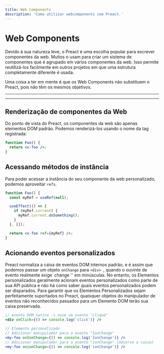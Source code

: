 ```yaml
---
title: Web Components
description: 'Como utilizar webcomponents com Preact.'
---
```


# Web Components

Devido à sua natureza leve, o Preact é uma escolha popular para escrever componentes da web. Muitos o usam para criar um sistema de componentes que é agrupado em vários componentes da web. Isso permite reutilizá-los facilmente em outros projetos em que uma estrutura completamente diferente é usada.

Uma coisa a ter em mente é que os Web Components não substituem o Preact, pois não têm os mesmos objetivos.

---

<toc></toc>

---

## Renderização de componentes da Web

Do ponto de vista do Preact, os componentes da web são apenas elementos DOM padrão. Podemos renderizá-los usando o nome da tag registrada:

```jsx
function Foo() {
  return <x-foo />;
}
```

## Acessando métodos de instância

Para poder acessar a instância do seu componente da web personalizado, podemos aproveitar `refs`.

```jsx
function Foo() {
  const myRef = useRef(null);

  useEffect(() => {
    if (myRef.current) {
      myRef.current.doSomething();
    }
  }, []);

  return <x-foo ref={myRef} />;
}
```

## Acionando eventos personalizados

Preact normaliza a caixa de eventos DOM internos padrão, e é assim que podemos passar um objeto `onChange` para `<div> `, quando o ouvinte de evento realmente exige` `change '' em minúsculas. No entanto, os Elementos personalizados geralmente acionam eventos personalizados como parte de sua API pública e não há como saber quais eventos personalizados podem ser disparados. Para garantir que os Elementos Personalizados sejam perfeitamente suportados no Preact, quaisquer objetos do manipulador de eventos não reconhecidos passados para um Elemento DOM terão sua caixa preservada.

```jsx
// evento DOM nativo -> ouve um evento "clique"
<div onClick={() => console.log('click')} />

// Elemento personalizado
// Adicionar manipulador para o evento "IonChange"
<my-foo onIonChange={() => console.log('IonChange')} />
// Adicionar manipulador para o evento "ionChange" (observe a caixa)
<my-foo onionChange={() => console.log('ionChange')} />
```
